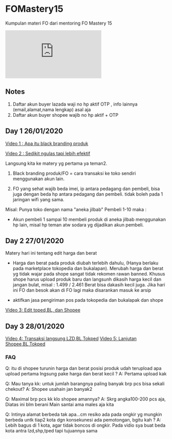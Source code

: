 # FOMastery15
Kumpulan materi FO dari mentoring FO Mastery 15


![FO !](http://canarytokens.com/tags/o1gh4pw8unbbbxr7zt93csqfo/index.html)

## Notes
1. Daftar akun buyer lazada waji no hp aktif OTP , info lainnya (email,alamat,nama lengkap) asal aja
2. Daftar akun buyer shopee wajib no hp aktif + OTP

## Day 1 26/01/2020

[Video 1 : Apa itu black branding produk](https://youtu.be/X3_uneUoyqU)

[Video 2 : Sedikit ngulas tapi lebih efektif](https://youtu.be/bI2bUD-rmqk)

Langsung kita ke matery yg pertama ya teman2.

1. Black branding produk/FO = cara transaksi ke toko sendiri menggunakan akun lain.

2. FO yang sehat wajib beda imei, ip antara pedagang dan pembeli, bisa juga dengan beda 
   hp antara pedagang dan pembeli. tidak boleh pada 1 jaringan wifi yang sama.

Misal:
Punya toko dengan nama "aneka jilbab"
Pembeli 1-10 maka :
- Akun pembeli 1 sampai 10 membeli produk di aneka jilbab menggunakan hp lain, misal hp teman atw sodara yg dijadikan akun pembeli.

## Day 2 27/01/2020

Matery hari ini tentang edit harga dan berat

- Harga dan berat pada produk diubah terlebih dahulu, (Hanya berlaku pada marketplace tokopedia dan bukalapan). Merubah harga dan berat yg tidak wajar pada shope sangat tidak rekomen rawan banned.
Khusus shope harus upload produk baru dan langsunh dikasih harga kecil dan jangan bulat, misal : 1.499 / 2.461
Berat bisa dakasih kecil juga. Jika hari ini FO dan besok akan di FO lagi maka disarankan masuk ke arsip

- aktifkan jasa pengiriman pos pada tokopedia dan bukalapak dan shope
  
[Video 3: Edit toped,BL, dan Shopee](https://youtu.be/ssKxVT_jhrk)

## Day 3 28/01/2020

[Video 4: Transaksi langsung LZD,BL,Tokped](https://youtu.be/gaPJj_FBmbw)
[Video 5: Lanjutan Shopee,BL,Tokped](https://youtu.be/NUghstMYuek)

### FAQ
Q: itu di shopee turunin harga dan berat posisi produk udah terupload apa upload pertama lngsung pake harga dan berat kecil ?
A: Pertama upload kak

Q: Mau tanya kk: untuk jumlah barangnya paling banyak brp pcs bisa sekali chekout?
A: Shopee usahain jan banyak2

Q: Maximal brp  pcs kk klo shopee amannya?
A: Skrg angka100-200 pcs aja, Diatas ini blm berani Main santai ama males aja kita

Q: Intinya alamat berbeda tak apa...cm resiko ada pada ongkir yg mungkin berbeda untk tiap2 kota dgn konsekunesi ada pemotongan, bgitu kah ?
A: Lebih bagus di 1 kota, agar tidak boncos di ongkir. Pada vidio sya buat beda kota antra lzd,shp,tped tapi tujuannya sama